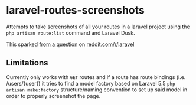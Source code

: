 # laravel-routes-screenshots

Attempts to take screenshots of all your routes in a laravel project using the `php artisan route:list` command and Laravel Dusk.

This sparked [from a question](https://www.reddit.com/r/laravel/comments/76r2ti/any_packages_to_show_all_routes_visually/) on [reddit.com/r/laravel](https://www.reddit.com/r/laravel)

## Limitations

Currently only works with `GET` routes and if a route has route bindings (i.e. /users/{user}) it tries to find a model factory based on Laravel 5.5 `php artisan make:factory` structure/naming convention to set up said model in order to properly screenshot the page.
